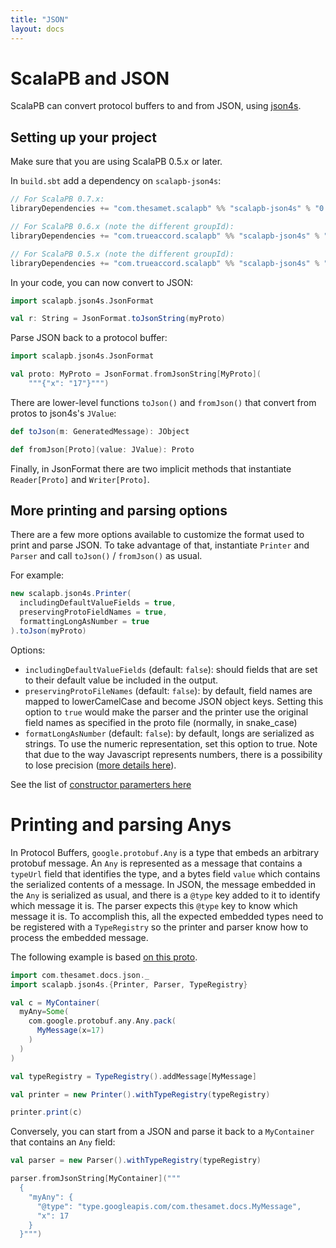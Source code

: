 ```yaml
---
title: "JSON"
layout: docs
---
```


# ScalaPB and JSON

ScalaPB can convert protocol buffers to and from JSON, using
[json4s](http://json4s.org/).

## Setting up your project

Make sure that you are using ScalaPB 0.5.x or later.

In `build.sbt` add a dependency on `scalapb-json4s`:

```scala
// For ScalaPB 0.7.x:
libraryDependencies += "com.thesamet.scalapb" %% "scalapb-json4s" % "0.7.0"

// For ScalaPB 0.6.x (note the different groupId):
libraryDependencies += "com.trueaccord.scalapb" %% "scalapb-json4s" % "0.3.2"

// For ScalaPB 0.5.x (note the different groupId):
libraryDependencies += "com.trueaccord.scalapb" %% "scalapb-json4s" % "0.1.6"
```

In your code, you can now convert to JSON:

```scala
import scalapb.json4s.JsonFormat

val r: String = JsonFormat.toJsonString(myProto)
```

Parse JSON back to a protocol buffer:

```scala
import scalapb.json4s.JsonFormat

val proto: MyProto = JsonFormat.fromJsonString[MyProto](
    """{"x": "17"}""")
```

There are lower-level functions `toJson()` and `fromJson()` that convert from
protos to json4s's `JValue`:

```scala
def toJson(m: GeneratedMessage): JObject

def fromJson[Proto](value: JValue): Proto
```

Finally, in JsonFormat there are two implicit methods that instantiate
`Reader[Proto]` and `Writer[Proto]`.

## More printing and parsing options

There are a few more options available to customize the format used to print
and parse JSON. To take advantage of that, instantiate `Printer` and `Parser` and
call `toJson()` / `fromJson()` as usual.

For example:

```scala
new scalapb.json4s.Printer(
  includingDefaultValueFields = true,
  preservingProtoFieldNames = true,
  formattingLongAsNumber = true
).toJson(myProto)
```

Options:

- `includingDefaultValueFields` (default: `false`): should fields
  that are set to their default value be included in the output.
- `preservingProtoFileNames` (default: `false`): by default, field names are mapped to 
  lowerCamelCase and become JSON object keys. Setting this option to `true` would
  make the parser and the printer use the original field names as specified in the proto
  file (normally, in snake_case)
- `formatLongAsNumber` (default: `false`): by default, longs are serialized as
  strings. To use the numeric representation, set this option to true. Note that
  due to the way Javascript represents numbers, there is a possibility to lose
  precision ([more details here](https://developer.mozilla.org/en-US/docs/Web/JavaScript/Reference/Global_Objects/Number/isSafeInteger)).

See the list of [constructor paramerters here](https://github.com/scalapb/scalapb-json4s/blob/master/src/main/scala/scalapb/json4s/JsonFormat.scala)

# Printing and parsing Anys

In Protocol Buffers, `google.protobuf.Any` is a type that embeds an arbitrary protobuf message. An `Any` is represented as a message that contains a `typeUrl` field that identifies the type, and a bytes field `value` which contains the serialized contents of a message. In JSON, the message embedded in the `Any` is serialized as usual, and there is a `@type` key added to it to identify which message it is. The parser expects this `@type` key to know which message it is. To accomplish this, all the expected embedded types need to be registered with a `TypeRegistry` so the printer and parser know how to process the embedded message.

The following example is based [on this proto](https://github.com/scalapb/ScalaPB/blob/master/docs/src/main/protobuf/json.proto).

```scala mdoc
import com.thesamet.docs.json._
import scalapb.json4s.{Printer, Parser, TypeRegistry}

val c = MyContainer(
  myAny=Some(
    com.google.protobuf.any.Any.pack(
      MyMessage(x=17)
    )
  )
)

val typeRegistry = TypeRegistry().addMessage[MyMessage]

val printer = new Printer().withTypeRegistry(typeRegistry)

printer.print(c)
```

Conversely, you can start from a JSON and parse it back to a `MyContainer` that contains an `Any` field:

```scala mdoc
val parser = new Parser().withTypeRegistry(typeRegistry)

parser.fromJsonString[MyContainer]("""
  {
    "myAny": {
      "@type": "type.googleapis.com/com.thesamet.docs.MyMessage",
      "x": 17
    }
  }""")
```
